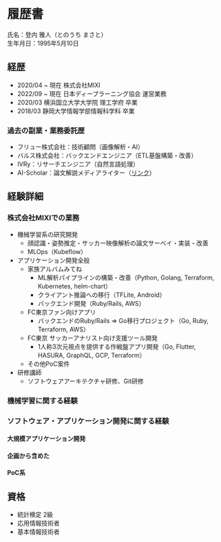 # 履歴書

氏名：登内 雅人（とのうち まさと）  
生年月日：1995年5月10日

## 経歴

- 2020/04 ~ 現在 株式会社MIXI
- 2022/09 ~ 現在 日本ディープラーニング協会 運営業務
- 2020/03 横浜国立大学大学院 理工学府 卒業
- 2018/03 静岡大学情報学部情報科学科 卒業

### 過去の副業・業務委託歴
- フリュー株式会社：技術顧問（画像解析・AI）
- バルス株式会社：バックエンドエンジニア（ETL基盤構築・改善）
- IVRy：リサーチエンジニア（自然言語処理）
- AI-Scholar：論文解説メディアライター（[リンク](https://ai-scholar.tech/author/tonouchi)）

## 経験詳細

### 株式会社MIXIでの業務
- 機械学習系の研究開発
  - 顔認識・姿勢推定・サッカー映像解析の論文サーベイ・実装・改善
  - MLOps（Kubeflow）
- アプリケーション開発全般
  - 家族アルバムみてね
    - ML解析パイプラインの構築・改善（Python, Golang, Terraform, Kubernetes, helm-chart）
    - クライアント推論への移行（TFLite, Android）
    - バックエンド開発（Ruby/Rails, AWS）
  - FC東京ファン向けアプリ
    - バックエンドのRuby/Rails => Go移行プロジェクト（Go, Ruby, Terraform, AWS）
  - FC東京 サッカーアナリスト向け支援ツール開発
    - 1人称3次元視点を提供する作戦盤アプリ開発（Go, Flutter, HASURA, GraphQL, GCP, Terraform）
  - その他PoC案件
- 研修講師
  - ソフトウェアアーキテクチャ研修、Git研修

### 機械学習に関する経験


### ソフトウェア・アプリケーション開発に関する経験

#### 大規模アプリケーション開発

#### 企画から含めた

#### PoC系

## 資格
- 統計検定 2級
- 応用情報技術者
- 基本情報技術者

